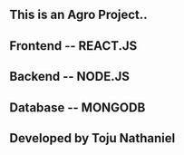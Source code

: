 ## This is an Agro Project..

## Frontend -- REACT.JS

## Backend -- NODE.JS

## Database -- MONGODB

## Developed by Toju Nathaniel

